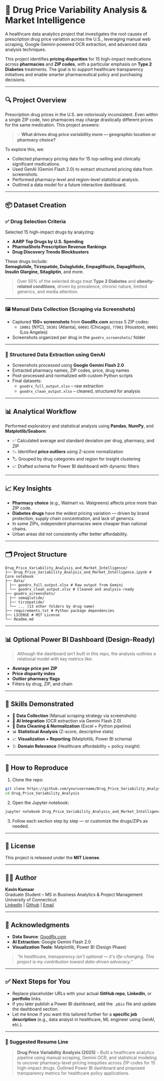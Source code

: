 # 💊 Drug Price Variability Analysis & Market Intelligence

A healthcare data analytics project that investigates the root causes of prescription drug price variation across the U.S., leveraging manual web scraping, Google Gemini-powered OCR extraction, and advanced data analysis techniques. 

This project identifies **pricing disparities** for 15 high-impact medications across **pharmacies** and **ZIP codes**, with a particular emphasis on **Type 2 Diabetes** treatments. The goal is to support healthcare transparency initiatives and enable smarter pharmaceutical policy and purchasing decisions.

---

## 🔍 Project Overview

Prescription drug prices in the U.S. are notoriously inconsistent. Even within a single ZIP code, two pharmacies may charge drastically different prices for the same medication. This project answers:

> 💡 **What drives drug price variability more — geographic location or pharmacy choice?**

To explore this, we:
- Collected pharmacy pricing data for 15 top-selling and clinically significant medications.
- Used GenAI (Gemini Flash 2.0) to extract structured pricing data from screenshots.
- Performed pharmacy-level and region-level statistical analysis.
- Outlined a data model for a future interactive dashboard.

---

## 📦 Dataset Creation

### ✅ Drug Selection Criteria
Selected 15 high-impact drugs by analyzing:
- **AARP Top Drugs by U.S. Spending**
- **PharmaShots Prescription Revenue Rankings**
- **Drug Discovery Trends Blockbusters**

These drugs include:  
**Semaglutide, Tirzepatide, Dulaglutide, Empagliflozin, Dapagliflozin, Insulin Glargine, Sitagliptin**, and more.

> Over 50% of the selected drugs treat **Type 2 Diabetes** and **obesity-related conditions**, driven by prevalence, chronic nature, limited generics, and media attention.

---

### 🖼️ Manual Data Collection (Scraping via Screenshots)

- Captured **150+ screenshots** from **GoodRx.com** across 5 ZIP codes:
  - `10001` (NYC), `30301` (Atlanta), `60601` (Chicago), `77001` (Houston), `90001` (Los Angeles)
- Screenshots organized per drug in the `goodrx_screenshots/` folder

---

### 🤖 Structured Data Extraction using GenAI

- Screenshots processed using **Google Gemini Flash 2.0**
- Extracted pharmacy names, ZIP codes, price, drug names
- Post-processed and normalized with custom Python scripts
- Final datasets:
  - `goodrx_full_output.xlsx` – raw extraction  
  - `goodrx_clean_output.xlsx` – cleaned, structured for analysis

---

## 📊 Analytical Workflow

Performed exploratory and statistical analysis using **Pandas**, **NumPy**, and **Matplotlib/Seaborn**:

- ✅ Calculated average and standard deviation per drug, pharmacy, and ZIP
- 📉 Identified **price outliers** using Z-score normalization
- 🏷️ Grouped by drug categories and region for insight clustering
- 📈 Drafted schema for Power BI dashboard with dynamic filters

---

## 📈 Key Insights

- **Pharmacy choice** (e.g., Walmart vs. Walgreens) affects price more than ZIP code.
- **Diabetes drugs** have the widest pricing variation — driven by brand protection, supply chain concentration, and lack of generics.
- In some ZIPs, independent pharmacies were cheaper than national chains.
- Urban areas did not consistently offer better affordability.

---

## 🗂️ Project Structure

```
Drug_Price_Variability_Analysis_and_Market_Intelligence/
├── Drug_Price_Variability_Analysis_and_Market_Intelligence.ipynb # Core notebook
├── Data/
│ ├── goodrx_full_output.xlsx # Raw output from Gemini
│ └── goodrx_clean_output.xlsx # Cleaned and analysis-ready
├── goodrx_screenshots/
│ ├── semaglutide/
│ ├── tirzepatide/
│ └── ... (13 other folders by drug name)
├── requirements.txt # Python package dependencies
├── LICENSE # MIT License
└── Readme.md
```
---

## 📊 Optional Power BI Dashboard (Design-Ready)

> Although the dashboard isn’t built in this repo, the analysis outlines a relational model with key metrics like:
- **Average price per ZIP**
- **Price disparity index**
- **Outlier pharmacy flags**
- Filters by drug, ZIP, and chain

---

## 💼 Skills Demonstrated

- 📌 **Data Collection** (Manual scraping strategy via screenshots)
- 🧠 **AI Integration** (OCR extraction via Gemini Flash 2.0)
- 🧹 **Data Cleaning & Normalization** (Excel + Python pipeline)
- 📊 **Statistical Analysis** (Z-score, descriptive stats)
- 📈 **Visualization + Reporting** (Matplotlib, Power BI schema)
- 🩺 **Domain Relevance** (Healthcare affordability + policy insight)

---

## 🚀 How to Reproduce

1. Clone the repo:
```bash
git clone https://github.com/yourusername/Drug_Price_Variability_Analysis.git
cd Drug_Price_Variability_Analysis
```
2. Open the Jupyter notebook:
```bash
jupyter notebook Drug_Price_Variability_Analysis_and_Market_Intelligence.ipynb
```
3. Follow each section step by step — or customize the drugs/ZIPs as needed.

---

## 📜 License

This project is released under the **MIT License**.

---

## 👨‍💼 Author

**Kavin Kumaar**  
Graduate Student – MS in Business Analytics & Project Management  
University of Connecticut  
[LinkedIn](https://www.linkedin.com/in/rtkavinkumaar22/) | [Github](https://github.com/KavinKumaar11) | [Email](mailto:rtkavinkumaar112219@gmail.com)

---

## 🙌 Acknowledgments

- **Data Source**: [GoodRx.com](https://www.goodrx.com/)
- **AI Extraction**: Google Gemini Flash 2.0
- **Visualization Tools**: Matplotlib, Power BI (Design Phase)

> *“In healthcare, transparency isn't optional — it's life-changing. This project is my contribution toward data-driven advocacy.”*

---

## ✅ Next Steps for You

- Replace placeholder URLs with your actual **GitHub repo**, **LinkedIn**, or **portfolio** links.
- If you later publish a Power BI dashboard, add the `.pbix` file and update the dashboard section.
- Let me know if you want this tailored further for a **specific job description** (e.g., data analyst in healthcare, ML engineer using GenAI, etc.).

---

### 📌 Suggested Resume Line

> **Drug Price Variability Analysis (2025)** – Built a healthcare analytics pipeline using manual scraping, Gemini OCR, and statistical modeling to uncover pharmacy-level pricing inequities across ZIP codes for 15 high-impact drugs. Outlined Power BI dashboard and proposed transparency metrics for healthcare policy applications.
